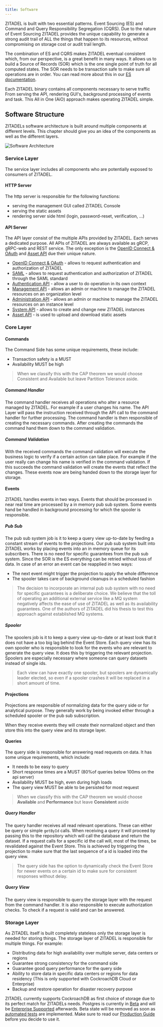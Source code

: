 ```yaml
---
title: Software
---
```


ZITADEL is built with two essential patterns. Event Sourcing (ES) and Command and Query Responsibility Segregation (CQRS). 
Due to the nature of Event Sourcing ZITADEL provides the unique capability to generate a strong audit trail of ALL the things that happen to its resources, without compromising on storage cost or audit trail length.

The combination of ES and CQRS makes ZITADEL eventual consistent which, from our perspective, is a great benefit in many ways. 
It allows us to build a Source of Records (SOR) which is the one single point of truth for all computed states. 
The SOR needs to be transaction safe to make sure all operations are in order.
You can read more about this in our [ES documentation](../eventstore/overview).

Each ZITADEL binary contains all components necessary to serve traffic
From serving the API, rendering GUI's, background processing of events and task.
This All in One (AiO) approach makes operating ZITADEL simple. 

## Software Structure

ZITADELs software architecture is built around multiple components at different levels.
This chapter should give you an idea of the components as well as the different layers.

![Software Architecture](/img/zitadel_software_architecture.png)

### Service Layer

The service layer includes all components who are potentially exposed to consumers of ZITADEL.

#### HTTP Server

The http server is responsible for the following functions:

- serving the management GUI called ZITADEL Console
- serving the static assets
- rendering server side html (login, password-reset, verification, ...)

#### API Server

The API layer consist of the multiple APIs provided by ZITADEL. Each serves a dedicated purpose.
All APIs of ZITADEL are always available as gRCP, gRPC-web and REST service. 
The only exception is the [OpenID Connect & OAuth](/apis/openidoauth/endpoints) and [Asset API](/apis/introduction#assets) due their unique nature.

- [OpenID Connect & OAuth](/apis/openidoauth/endpoints) - allows to request authentication and authorization of ZITADEL
- [SAML](/apis/saml/endpoints) - allows to request authentication and authorization of ZITADEL through the SAML standard
- [Authentication API](/apis/introduction#authentication) - allow a user to do operation in its own context
- [Management API](/apis/introduction#management) - allows an admin or machine to manage the ZITADEL resources on an organization level
- [Administration API](/apis/introduction#administration) - allows an admin or machine to manage the ZITADEL resources on an instance level
- [System API](/apis/introduction#system) - allows to create and change new ZITADEL instances
- [Asset API](/apis/introduction#assets) - is used to upload and download static assets

### Core Layer

#### Commands

The Command Side has some unique requirements, these include:

- Transaction safety is a MUST
- Availability MUST be high

> When we classify this with the CAP theorem we would choose Consistent and Available but leave Partition Tolerance aside.

##### Command Handler

The command handler receives all operations who alter a resource managed by ZITADEL.
For example if a user changes his name. The API Layer will pass the instruction received through the API call to the command handler for further processing.
The command handler is then responsible of creating the necessary commands.
After creating the commands the command hand them down to the command validation.

##### Command Validation

With the received commands the command validation will execute the business logic to verify if a certain action can take place.
For example if the user really can change his name is verified in the command validation.
If this succeeds the command validation will create the events that reflect the changes.
These events now are being handed down to the storage layer for storage.

#### Events

ZITADEL handles events in two ways. 
Events that should be processed in near real time are processed by a in memory pub sub system.
Some events hand be handled in background processing for which the spooler is responsible.

##### Pub Sub

The pub sub system job is it to keep a query view up-to-date by feeding a constant stream of events to the projections.
Our pub sub system built into ZITADEL works by placing events into an in memory queue for its subscribers.
There is no need for specific guarantees from the pub sub system. Since the SOR is the ES everything can be retried without loss of data.
In case of an error an event can be reapplied in two ways:

- The next event might trigger the projection to apply the whole difference
- The spooler takes care of background cleanups in a scheduled fashion

> The decision to incorporate an internal pub sub system with no need for specific guarantees is a deliberate choice.
> We believe that the toll of operating an additional external service like a MQ system negatively affects the ease of use of ZITADEL as well as its availability guarantees.
> One of the authors of ZITADEL did his thesis to test this approach against established MQ systems.

##### Spooler

The spoolers job is it to keep a query view up-to-date or at least look that it does not have a too big lag behind the Event Store.
Each query view has its own spooler who is responsible to look for the events who are relevant to generate the query view. It does this by triggering the relevant projection.
Spoolers are especially necessary where someone can query datasets instead of single ids.

> Each view can have exactly one spooler, but spoolers are dynamically leader elected, so even if a spooler crashes it will be replaced in a short amount of time.

#### Projections

Projections are responsible of normalizing data for the query side or for analytical purpose.
They generally work by being invoked either through a scheduled spooler or the pub sub subscription.

When they receive events they will create their normalized object and then store this into the query view and its storage layer.

#### Queries

The query side is responsible for answering read requests on data.
It has some unique requirements, which include:

- It needs to be easy to query
- Short response times are a MUST (80%of queries below 100ms on the api server)
- Availability MUST be high, even during high loads
- The query view MUST be able to be persisted for most request

> When we classify this with the CAP theorem we would choose **Available** and **Performance** but leave **Consistent** aside

##### Query Handler

The query handler receives all read relevant operations. These can either be query or simple `getById` calls.
When receiving a query it will proceed by passing this to the repository which will call the database and return the dataset.
If a request calls for a specific id the call will, most of the times, be revalidated against the Event Store. 
This is achieved by triggering the projection to make sure that the last sequence of a id is loaded into the query view.

> The query side has the option to dynamically check the Event Store for newer events on a certain id to make sure for consistent responses without delay.

##### Query View

The query view is responsible to query the storage layer with the request from the command handler.
It is also responsible to execute authorization checks. To check if a request is valid and can be answered.

### Storage Layer

As ZITADEL itself is built completely stateless only the storage layer is needed for storing things.
The storage layer of ZITADEL is responsible for multiple things. For example:

- Distributing data for high availability over multiple server, data centers or regions
- Guarantee strong consistency for the command side
- Guarantee good query performance for the query side
- Ability to store data in specific data centers or regions for data residency (This is only supported with CockroachDB Cloud or Enterprise)
- Backup and restore operation for disaster recovery purpose

ZITADEL currently supports CockroachDB as first choice of storage due to its perfect match for ZITADELs needs.
Postgres is currently in [Beta](/docs/support/software-release-cycles-support#beta) and will be [Enterprise Supported](/docs/support/software-release-cycles-support#partially-supported) afterwards.
Beta state will be removed as soon as [automated tests](https://github.com/zitadel/zitadel/issues/5741) are implemented.
Make sure to read our [Production Guide](./self-hosting/manage/production#prefer-cockroachdb) before you decide to use it.

